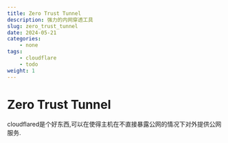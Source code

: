 ```yaml
---
title: Zero Trust Tunnel
description: 强力的内网穿透工具
slug: zero_trust_tunnel
date: 2024-05-21
categories:
    - none
tags:
    - cloudflare
    - todo
weight: 1
---
```

# Zero Trust Tunnel

cloudflared是个好东西,可以在使得主机在不直接暴露公网的情况下对外提供公网服务.



<!-- https://zhuanlan.zhihu.com/p/636264850 -->